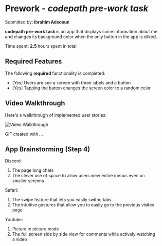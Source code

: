 # Prework - *codepath pre-work task*

Submitted by: **Ibrahim Adeosun**

**codepath pre-work task** is an app that displays some information about me and changes its background color when the only button in the app is cliked. 

Time spent: **2.5** hours spent in total

## Required Features

The following **required** functionality is completed:

- [Yes] Users are see a screen with three labels and a button
- [Yes] Tapping the button changes the screen color to a random color
 
## Video Walkthrough

Here's a walkthrough of implemented user stories:

<img src='https://imgur.com/a/wL1dziF' title='Video Walkthrough' width='' alt='Video Walkthrough' />

<!-- Replace this with whatever GIF tool you used! -->
GIF created with ...  
<!-- Recommended tools:
[Kap](https://getkap.co/) for macOS
[ScreenToGif](https://www.screentogif.com/) for Windows
[peek](https://github.com/phw/peek) for Linux. -->

## App Brainstorming (Step 4)
Discord:
1. The page long chats
2. The clever use of space to allow users view entire menus even on smaller screens 

Safari:
1. The swipe feature that lets you easily swithc tabs
2. The intuitive gestures that allow you to easily go to the previous visites page

Youtube:
1. Picture in picture mode
2. The full screen side by side view for comments while actively watching a video
